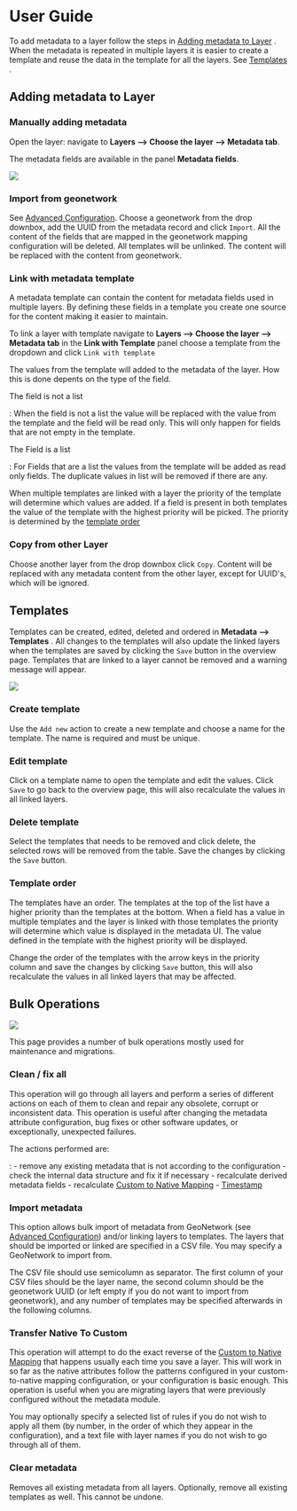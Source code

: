 # User Guide

To add metadata to a layer follow the steps in [Adding metadata to Layer](#adding-metadata-to-layer) . When the metadata is repeated in multiple layers it is easier to create a template and reuse the data in the template for all the layers. See [Templates](#templates) .

## Adding metadata to Layer

### Manually adding metadata

Open the layer: navigate to **Layers --> Choose the layer --> Metadata tab**.

The metadata fields are available in the panel **Metadata fields**.

![](images/basic-gui.png)

### Import from geonetwork

See [Advanced Configuration](advanced.md). Choose a geonetwork from the drop downbox, add the UUID from the metadata record and click ``Import``. All the content of the fields that are mapped in the geonetwork mapping configuration will be deleted. All templates will be unlinked. The content will be replaced with the content from geonetwork.

### Link with metadata template

A metadata template can contain the content for metadata fields used in multiple layers. By defining these fields in a template you create one source for the content making it easier to maintain.

To link a layer with template navigate to **Layers --> Choose the layer --> Metadata tab** in the **Link with Template** panel choose a template from the dropdown and click ``Link with template``

The values from the template will added to the metadata of the layer. How this is done depents on the type of the field.

The field is not a list

:   When the field is not a list the value will be replaced with the value from the template and the field will be read only. This will only happen for fields that are not empty in the template.

The Field is a list

:   For Fields that are a list the values from the template will be added as read only fields. The duplicate values in list will be removed if there are any.

When multiple templates are linked with a layer the priority of the template will determine which values are added. If a field is present in both templates the value of the template with the highest priority will be picked. The priority is determined by the [template order](#template-order)

### Copy from other Layer

Choose another layer from the drop downbox click ``Copy``. Content will be replaced with any metadata content from the other layer, except for UUID's, which will be ignored.

## Templates

Templates can be created, edited, deleted and ordered in **Metadata --> Templates** . All changes to the templates will also update the linked layers when the templates are saved by clicking the ``Save`` button in the overview page. Templates that are linked to a layer cannot be removed and a warning message will appear.

![](images/templatesconfig.png)

### Create template

Use the ``Add new`` action to create a new template and choose a name for the template. The name is required and must be unique.

### Edit template

Click on a template name to open the template and edit the values. Click ``Save`` to go back to the overview page, this will also recalculate the values in all linked layers.

### Delete template

Select the templates that needs to be removed and click delete, the selected rows will be removed from the table. Save the changes by clicking the ``Save`` button.

### Template order

The templates have an order. The templates at the top of the list have a higher priority than the templates at the bottom. When a field has a value in multiple templates and the layer is linked with those templates the priority will determine which value is displayed in the metadata UI. The value defined in the template with the highest priority will be displayed.

Change the order of the templates with the arrow keys in the priority column and save the changes by clicking ``Save`` button, this will also recalculate the values in all linked layers that may be affected.

## Bulk Operations

![](images/bulk.png)

This page provides a number of bulk operations mostly used for maintenance and migrations.

### Clean / fix all

This operation will go through all layers and perform a series of different actions on each of them to clean and repair any obsolete, corrupt or inconsistent data. This operation is useful after changing the metadata attribute configuration, bug fixes or other software updates, or exceptionally, unexpected failures.

The actions performed are:

:   -   remove any existing metadata that is not according to the configuration
    -   check the internal data structure and fix it if necessary
    -   recalculate derived metadata fields
    -   recalculate [Custom to Native Mapping](advanced.md#community_metadata_advanced_configuration_custom_native)
    -   [Timestamp](uiconfiguration.md#community_metadata_uiconfiguration_hidden_fields)

### Import metadata

This option allows bulk import of metadata from GeoNetwork (see [Advanced Configuration](advanced.md)) and/or linking layers to templates. The layers that should be imported or linked are specified in a CSV file. You may specify a GeoNetwork to import from.

The CSV file should use semicolumn as separator. The first column of your CSV files should be the layer name, the second column should be the geonetwork UUID (or left empty if you do not want to import from geonetwork), and any number of templates may be specified afterwards in the following columns.

### Transfer Native To Custom

This operation will attempt to do the exact reverse of the [Custom to Native Mapping](advanced.md#community_metadata_advanced_configuration_custom_native) that happens usually each time you save a layer. This will work in so far as the native attributes follow the patterns configured in your custom-to-native mapping configuration, or your configuration is basic enough. This operation is useful when you are migrating layers that were previously configured without the metadata module.

You may optionally specify a selected list of rules if you do not wish to apply all them (by number, in the order of which they appear in the configuration), and a text file with layer names if you do not wish to go through all of them.

### Clear metadata

Removes all existing metadata from all layers. Optionally, remove all existing templates as well. This cannot be undone.
